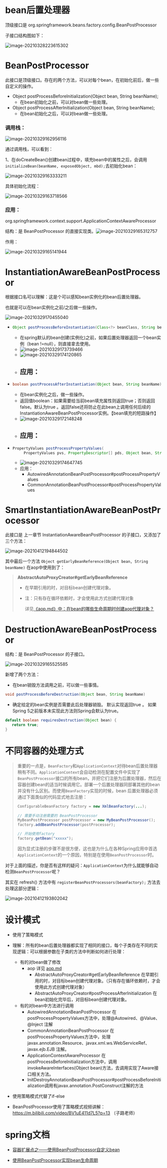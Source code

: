 # bean后置处理器

顶级接口是 org.springframework.beans.factory.config.BeanPostProcessor

子接口结构图如下：

![image-20210328223615302](images/image-20210328223615302.png)



# BeanPostProcessor

此接口是顶级接口。存在的两个方法，可以对每个bean，在初始化前后，做一些自定义的操作。

- Object postProcessBeforeInitialization(Object bean, String beanName);
  - 在bean初始化之前，可以对bean做一些处理。
- Object postProcessAfterInitialization(Object bean, String beanName);
  - 在bean初始化之后，可以对bean做一些处理。

### 调用栈：

![image-20210329162956116](images/image-20210329162956116.png)

通过调用栈，可以看到：

1、在doCreateBean()创建bean过程中，填充bean中的属性之后，会调用 `initializeBean(beanName, exposedObject, mbd);`去初始化bean：

![image-20210329163333211](images/image-20210329163333211.png)

具体初始化流程：

![image-20210329163718566](images/image-20210329163718566.png)

### 应用：

org.springframework.context.support.ApplicationContextAwareProcessor

结构：是 BeanPostProcessor 的直接实现类。![image-20210329165312757](images/image-20210329165312757.png)

作用：

![image-20210329165141944](images/image-20210329165141944.png)





# InstantiationAwareBeanPostProcessor

根据接口名可以理解：这是个可以感知bean实例化的bean后置处理器。

也就是可以在bean实例化之前/之后做一些操作。

![image-20210329170455040](images/image-20210329170455040.png)

- ```java
  Object postProcessBeforeInstantiation(Class<?> beanClass, String beanName) throws BeansException;
  ```

  - 在spring默认的bean创建(实例化)之前，如果后置处理器返回一个bean实例（bean !=null），则直接拿去使用。
  - ![image-20210329173739466](images/image-20210329173739466.png)
  - ![image-20210329174120865](images/image-20210329174120865.png)
  - 应用：
    - 

- ```java
  boolean postProcessAfterInstantiation(Object bean, String beanName) throws BeansException;
  ```

  - 在bean实例化之后，做一些操作。
  - 返回值boolean：如果需要给当前bean填充属性则返回true；否则返回false。默认为true 。返回false还将防止在此bean上调用任何后续的InstantiationAwareBeanPostProcessor实例。【bean填充的短路操作】
  - ![image-20210329172148248](images/image-20210329172148248.png)
  - 应用：
    - 

- ```java
  PropertyValues postProcessPropertyValues(
       PropertyValues pvs, PropertyDescriptor[] pds, Object bean, String beanName) throws BeansException;
  ```

  - ![image-20210329174647745](images/image-20210329174647745.png)
  - 应用：
    - AutowiredAnnotationBeanPostProcessor#postProcessPropertyValues 
    - CommonAnnotationBeanPostProcessor#postProcessPropertyValues





# SmartInstantiationAwareBeanPostProcessor

此接口是 上一章节 InstantiationAwareBeanPostProcessor 的子接口，又添加了三个方法：

![image-20210412194844502](images/image-20210412194844502.png)

其中最后一个方法  `Object getEarlyBeanReference(Object bean, String beanName)` 在aop中使用到了：

> **AbstractAutoProxyCreator#getEarlyBeanReference**
>
> - 在早期引用的时，对目标bean创建代理对象。
>
> - 注：只有存在循环依赖时，才会使用此方式创建代理对象
>
>   详见[《aop.md》中：在bean的哪些生命周期时创建aop代理对象？](../AOP/aop.md)









# DestructionAwareBeanPostProcessor

结构：是 BeanPostProcessor 的子接口。

![image-20210329165525585](images/image-20210329165525585.png)

新增了两个方法：

- 在bean销毁方法调用之前，可以做一些事情。

```java
void postProcessBeforeDestruction(Object bean, String beanName)
```

- 确定给定的bean实例是否需要此后处理器销毁。
  默认实现返回true 。 如果Spring 5之前版本未实现此方法则Spring会默认为true。

```java
default boolean requiresDestruction(Object bean) {
   return true;
}
```









# 不同容器的处理方式

> 重要的一点是，`BeanFactory`和`ApplicationContext`对待bean后置处理器稍有不同。`ApplicationContext`会自动检测在配置文件中实现了`BeanPostProcessor`接口的所有bean，并把它们注册为后置处理器，然后在容器创建bean的适当时候调用它。部署一个后置处理器同部署其他的bean并没有什么区别。而使用`BeanFactory`实现的时候，bean 后置处理器必须通过下面类似的代码显式地去注册：
>
> ```java
> ConfigurableBeanFactory factory = new XmlBeanFactory(...);
>             
> // 需要手动注册需要的 BeanPostProcessor
> MyBeanPostProcessor postProcessor = new MyBeanPostProcessor();
> factory.addBeanPostProcessor(postProcessor);
> 
> // 开始使用factory
> factory.getBean("xxxxx");
> ```
>
> 因为显式注册的步骤不是很方便，这也是为什么在各种Spring应用中首选`ApplicationContext`的一个原因，特别是在使用`BeanPostProcessor`时。

对于上面的描述，你是否有这样的疑问：`ApplicationContext`为什么就能够自动检测`BeanPostProcessor`呢？

其实在 refresh() 方法中有  `registerBeanPostProcessors(beanFactory);` 方法去处理这部分逻辑：

![image-20210412193802042](images/image-20210412193802042.png)









# 设计模式

- 使用了策略模式

- 理解：所有的bean后置处理器都实现了相同的接口，每个子类存在不同的实现逻辑：可以根据参数在子类的方法中判断如何进行处理：
  - 有的对bean做了修改
    - aop   详见 [aop.md](..\AOP\aop.md)
      - AbstractAutoProxyCreator#getEarlyBeanReference 在早期引用的时，对目标bean创建代理对象。（只有存在循环依赖时，才会使用此方式创建代理对象）
      - AbstractAutoProxyCreator#postProcessAfterInitialization 在bean初始化完毕后，对目标bean创建代理对象。
  - 有的对bean中方法进行调用
    - AutowiredAnnotationBeanPostProcessor 在postProcessPropertyValues方法中，处理@Autowired、@Value、@Inject 注解
    - CommonAnnotationBeanPostProcessor 在postProcessPropertyValues方法中，处理javax.annotation.Resource、javax.xml.ws.WebServiceRef、javax.ejb.EJB 注解。
    - ApplicationContextAwareProcessor 在postProcessBeforeInitialization方法中，调用invokeAwareInterfaces(Object bean)方法，去调用实现了Aware接口相关方法。
    - InitDestroyAnnotationBeanPostProcessor#postProcessBeforeInitialization调用有javax.annotation.PostConstruct注解的方法
- 使用策略模式代替了if-else
- BeanPostProcessor使用了策略模式视频讲解：https://m.bilibili.com/video/BV1uE411d7L5?p=13 （子路老师）





# spring文档

- [容器扩展点之——使用BeanPostProcessor自定义bean](https://docs.spring.io/spring-framework/docs/current/reference/html/core.html#beans-factory-extension-bpp)

- [使用BeanPostProcessor实现bean生命周期](https://docs.spring.io/spring-framework/docs/current/reference/html/core.html#beans-factory-lifecycle)


